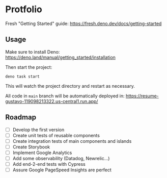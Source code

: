 # Protfolio

Fresh "Getting Started" guide: https://fresh.deno.dev/docs/getting-started

## Usage

Make sure to install Deno: https://deno.land/manual/getting_started/installation

Then start the project:

```
deno task start
```

This will watch the project directory and restart as necessary.

All code in `main` branch will be automatically deployed in: https://resume-gustavo-119098213322.us-central1.run.app/

## Roadmap

- [ ] Develop the first version
- [ ] Create unit tests of reusable components
- [ ] Create integration tests of main components and islands
- [ ] Create Storybook
- [ ] Implement Google Analytics
- [ ] Add some observability (Datadog, Newrelic...)
- [ ] Add end-2-end tests with Cypress
- [ ] Assure Google PageSpeed Insights are perfect
